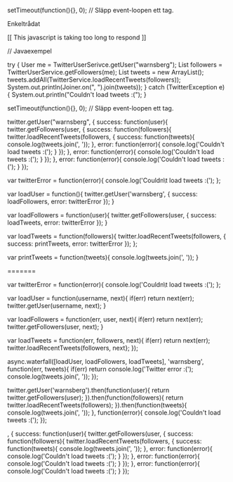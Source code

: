 
setTimeout(function(){}, 0); // Släpp event-loopen ett tag.

Enkeltrådat

[[ This javascript is taking too long to respond ]]


// Javaexempel

try {
	User me = TwitterUserSerivce.getUser("warnsberg");
	List<User> followers = 
TwitterUserService.getFollowers(me);
	List<Tweets> tweets = new ArrayList<Tweets>();
	tweets.addAll(TwitterService.loadRecentTweets(followers));
	System.out.println(Joiner.on(", ").join(tweets));
} catch (TwitterException e) {
	System.out.println("Couldn't load tweets :(");
}

setTimeout(function(){}, 0); // Släpp event-loopen ett tag.

twitter.getUser("warnsberg", {
	success: function(user){
		twitter.getFollowers(user, {
			success: function(followers){
  			twitter.loadRecentTweets(followers, {
						success: function(tweets){
							console.log(tweets.join(', '));
						},
						error: function(error){
							console.log('Couldn\'t load tweets :(');
						}
				});
			},
			error: function(error){
				console.log('Couldn\'t load tweets :(');
			}
		});
	},
	error: function(error){
		console.log('Couldn\'t load tweets :(');
	}
});


var twitterError = function(error){
	console.log('Couldn\t load tweets :(');
};

var loadUser = function(){
	twitter.getUser('warnsberg', {
		success: loadFollowers,
		error: twitterError
	});
}

var loadFollowers = function(user){
	twitter.getFollowers(user, {
		success: loadTweets,
		error: twitterError
	});
}

var loadTweets = function(followers){
	twitter.loadRecentTweets(followers, {
		success: printTweets,
	  error: twitterError
	});
};

var printTweets = function(tweets){
	console.log(tweets.join(', '));
}




=======


var twitterError = function(error){
	console.log('Couldn\t load tweets :(');
};

var loadUser = function(username, next){
	if(err) return next(err);
	twitter.getUser(username, next);
}

var loadFollowers = function(err, user, next){
	if(err) return next(err);
	twitter.getFollowers(user, next);
}

var loadTweets = function(err, followers, next){
	if(err) return next(err);
	twitter.loadRecentTweets(followers, next};
});

async.waterfall([loadUser, loadFollowers, loadTweets], 'warnsberg', function(err, tweets){
	if(err) return console.log('Twitter error :(');
	console.log(tweets.join(', '));
});







twitter.getUser('warnsberg').then(function(user){
  return twitter.getFollowers(user);
}).then(function(followers){
  return twitter.loadRecentTweets(followers);
}).then(function(tweets){
  console.log(tweets.join(', '));
}, function(error){
  console.log('Couldn\'t load tweets :(');
});


, {
  success: function(user){
    twitter.getFollowers(user, {
      success: function(followers){
        twitter.loadRecentTweets(followers, {
            success: function(tweets){
              console.log(tweets.join(', '));
            },
            error: function(error){
              console.log('Couldn\'t load tweets :(');
            }
        });
      },
      error: function(error){
        console.log('Couldn\'t load tweets :(');
      }
    });
  },
  error: function(error){
    console.log('Couldn\'t load tweets :(');
  }
});
